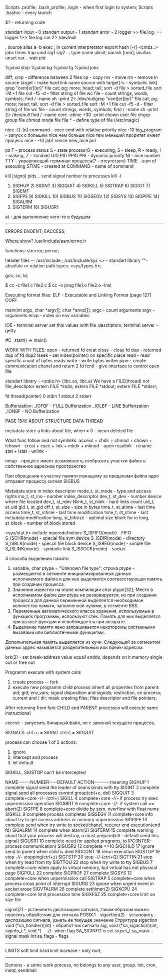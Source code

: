 Scripts .profile; .bash_profile; .login - when first login to system;
Scripts .bashrc - every launch

$? - returning code


standart input - 0
standart output - 1
standart error - 2
logger >> file.log; == logger 1>> file.log
run 2> /dev/null

. <file>
source <file>
alias a=b
exec <cmd>; in current interpretator
export <variables>
hash [-r] <cmds..>
jobs
times
trap cmd sig1 sig2 ...
type name
ulimit; umask [nnn]; unalias
unset var...
wait pid

%jobid
stop %jobid
bg %jobid
fg %jobid
jobs

diff; cmp - difference between 2 files
cp - copy
mv - move
rm - remove
ln source target - make hard link name source with target(-s - symbolic link)
grep "cent[er][er]" file
cat; pg; more; head; tail;
sort -d file > sorted_file
sort -M +1 file
cut -f5 -d - filter string of file
wc file - count strings, words, symbols;
find / -name sh -print 2> /dev/nullgrep "cent[er][er]" file
cat; pg; more; head; tail;
sort -d file > sorted_file
sort -M +1 file
cut -f5 -d - filter string of file
wc file - count strings, words, symbols;
find / -name sh -print 2> /dev/null
find / -name core -atime +30 -print
chown user file
chgrp group file
chmod mode file
file * - define type of file (/etc/magic)

nice -[[-]n] command - exec cmd with relative priority
nice -10 big_program - запуск с большим nice чем больше nice тем меньший проритет имеет процесc
nice - -10 job1
renice new_nice pid

ps
  F - process status
  S - state process(O - executing, S - sleep, R - ready, I - making, Z - zombie)
  UID
  PID
  PPID
  PRI - dynamic priority
  NI - nice number
  TTY - управляющий терминал процесса(? - отсутствие)
  TIME - sum of executing
  STIME - created at
  COMMAND - name of command

kill [signo] pids...
  send signal number to processes
  kill -l
  1) SIGHUP 2) SIGINT 3) SIGQUIT 4) SIGKILL 5) SIGTRAP 6) SIGIOT 7) SIGEMT
  8) SIGFPE 9) SIGKILL 10) SIGBUS 11) SIGSEGV 12) SIGSYS 13) SIGPIPE 14) SIGALRM
  15) SIGTERM 16) SIGUSR1

at - для выполнение чего-то в будущем





-----------
ERRORS
ENOENT; EACCESS;

Where show?
/usr/include/asm/errno.h

functions: strerror; perror;

header files -- /usr/include ; /usr/include/sys
<> - standart library
""- absolute or relative path
types: <sys/types.h>;

gcc; cc; ld;

$ cc -c file1.c file2.c
$ cc -o prog file1.o file2.o -lnsl

Executing format files: ELF - Executable and Linking Format
(page 127)
COFF

main(int argc, char *argv[], char *envp[]);
argc - count arguments
argv - arguments
envp - index on env variables

IOE - terminal server set this values with file_desctiptors;
terminal server - getty

#C _start() -> main()

WORK WITH FILES:
open - returned fd
creat
close - close fd
dup - returned dup of fd
dup2
lseek - set index(pointer) on specific place
read - read specific count of bytes
readv
write - write bytes
writev
pipe - create communication chanel and return 2 fd
fcntl - give interface to control open file

standart library - <stdio.h> (libc.so, libc.a)
We have a FILE(thread) not file_desctiptor
extern FILE *stdin;
extern FILE *stdout;
extern FILE *stderr;

fd  thread(pointer)
0   stdin
1   stdout
2   stderr

Bufferization:
_IOFBF - FULL Bufferization
_IOLBF - LINE Bufferization
_IONBF - NO Bufferization

PAGE 154!! ABOUT STRUCTURE DATA THREAD

metadata store a links about file, when = 0 - mean deleted file

What func follow and not symlinks:
access +
chdir +
chmod +
chown +
lchown -
creat +
exec +
link +
mkdir +
mknod -
open
readlink -
rename -
stat +
lstat -
unlink -

nmap - процесс имеет возможность отобразить участки файла в собственное адресное пространство

При обращении к участку памяти лежащему за пределами файла
  ядро отправит процессу сигнал SIGBUS

Metadata store in index descriptor
mode_t, st_mode - type and access rights
ino_t, st_ino - number index_descriptor
dev_t, st_dev - number device where file located
dev_t, st_rdev
Nlink_t, st_nlink - hard links count
uid_t, st_uid
gid_t, st_gid
off_t, st_size - size in bytes
time_t, st_atime - last time access
time_t, st_mtime - last time modification
time_t, st_ctime - last metadata modification
long, st_blksize - optimal size block for io
long, st_block - number of block stored

<sys/stat.h> include macrodefinition:
S_ISFIFO(mode) - FIFO
S_ISCHR(mode) - special file sym device
S_ISDIR(mode) - directory
S_ISBLK(mode) - special file block device
S_ISREG(mode) - simple file
S_ISLINK(mode) - symbolic link
S_ISSOCK(mode) - socket

4 способа выделения памяти
1) variable,
  char ptype = "Unknown file type";
  строка ptype - размещается в сегменте инициализированных данных исполняемого файла и для нее выделяется соответствующая память при создании процесса.
2) Значение известно на этапе компиляции
  char ptype[32];
  Место в исполняемом файле для ptype не резервируется, но при создании процесса для данной переменной выделяется необходимое количество памяти, заполненной нулями, в сегменте BSS.
3) Переменные автоматического класса хранения, используемые в функциях программы, используют стек. Память для них выделяется при вызове функции и освобождается при возврате.
4) Выделение памяти явно запрашивается некоторомы системными вызовами или библиотечными функциями.

Дополнительная память выделяется из кучи. Следующий за сегментом данных адрес называется разделительным или брейк-адресом.

brk(2) - set break-address value equall endds, depends on it memory single out or free out

Programm execute with system calls
1) create process -- fork
2) execute new programm
child process inherit all properties from parent: uid;
gid;
env_vars;
signal disposition and signals;
restriction, on process;
current and / dir;
mask creating files;
files descriptor and file pointers;

After returning from fork CHILD and PARENT processes will execute same instructions!

execve - запустить бинарный файл, но с заменой текущего процесса.

SIGNALS:
  ctrl+c = SIGINT
  ctrl+\ = SIGQUIT

process can choose 1 of 3 actions:
  1) ignore
  2) intercept and process
  3) let default

SIGKILL, SIGSTOP can't be intercepted

NAME------NUMBER----DEFAULT ACTION--------meaning
SIGHUP    1         complete              signal send the leader of seans binds with tty
SIGINT    2         complete              signal send all processes current group(ctrl+c, del)
SIGQUIT   3         complete+core         -//- (ctrl+\)
SIGILL    4         complete+core         -//- if process try exec unpermission operation
SIGABRT   6         complete+core         -//- if system call == abort(2)
SIGFPE    8         complete+core         divide by zero, overflow with float nums
SIGKILL   9         complete              process completes
SIGSEGV   11        complete+core         info about try to get access address or memory unpermission
SIGPIPE   13        complete              send when try write to socket/chanel, recever end execution(end fd)
SIGALRM   14        complete              when alarm(2)
SIGTERM   15        complete              warning about that your process will destroy, u must prepare(kill - default send this signal)
SIGUSR1   10        complete              need for applied programs, to IPC(INTER-process communication)
SIGUSR2   12        complete              ==10
SIGCHLD   17        ignore                send to parent when child is died
SIGCONT   18        rerun execution
SIGSTOP   19        stop                  -//- stopping(ctrl+z)
SIGTSTP   20        stop                  -//-(ctrl+Q)
SIGTTIN   21        stop                  when try read from tty
SIGTTOU   22        stop                  when try write to tty
SIGBUS    7         complete+core         when apply to virtual memory, but virtual has not physical page
SIGPOLL   22        complete
SIGPROF   27        complete
SIGSYS    12        complete+core         when unpermission call
SIGTRAP   5         complete+core         when process cross point of interrupt
SIGURG    23        ignore                when urgent event in socket arose
SIGVTALRM 26        complete              setitimer(2)
SIGXCPU   24        complete+core         limit procession time
SIGXFSZ   25        complete+core         limit on size file


signal(2) - установить диспозицию сигнала, таким образом можно повесить обработчик для сигнала
POSIX.1 - sigaction(2) - установить диспозицию сигнала, узнать ее текущее значение
Структура sigaction
void (*sa_handler)(int) - обработчик сигнала sig;
void (*sa_sigaction)(int, siginfo_t *, void *) - -//- when flag SA_SIGINFO is set
sigset_t sa_mask - signal mask
int sa_flags - flags


-----------
LIMITS
soft limit
hard limit
increase - only root;


-----
Demons - a some work process, no belongs to any user, group.
init, cron, inetd, sendmail
